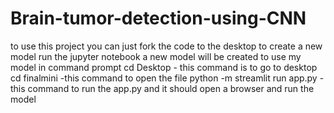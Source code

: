 # Brain-tumor-detection-using-CNN

to use this project you can just fork the code to the desktop 
to create a new model run the jupyter notebook a new model will be created 
to use my model in command prompt 
cd Desktop                                     - this command is to go to desktop             
cd finalmini                                   -this command to open the file
python -m streamlit run app.py                 -this command to run the app.py 
and it should open a browser and run the model

